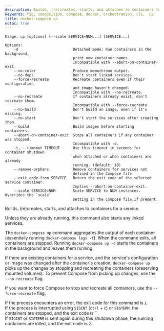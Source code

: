 ```yaml
---
description: Builds, (re)creates, starts, and attaches to containers for a service.
keywords: fig, composition, compose, docker, orchestration, cli,  up
title: docker-compose up
notoc: true
---
```

    Usage: up [options] [--scale SERVICE=NUM...] [SERVICE...]
    
    Options:
        -d                         Detached mode: Run containers in the background,
                                   print new container names.
                                   Incompatible with --abort-on-container-exit.
        --no-color                 Produce monochrome output.
        --no-deps                  Don't start linked services.
        --force-recreate           Recreate containers even if their configuration
                                   and image haven't changed.
                                   Incompatible with --no-recreate.
        --no-recreate              If containers already exist, don't recreate them.
                                   Incompatible with --force-recreate.
        --no-build                 Don't build an image, even if it's missing.
        --no-start                 Don't start the services after creating them.
        --build                    Build images before starting containers.
        --abort-on-container-exit  Stops all containers if any container was stopped.
                                   Incompatible with -d.
        -t, --timeout TIMEOUT      Use this timeout in seconds for container shutdown
                                   when attached or when containers are already
                                   running. (default: 10)
        --remove-orphans           Remove containers for services not
                                   defined in the Compose file
        --exit-code-from SERVICE   Return the exit code of the selected service container.
                                   Implies --abort-on-container-exit.
        --scale SERVICE=NUM        Scale SERVICE to NUM instances. Overrides the `scale`
                                   setting in the Compose file if present.
    

Builds, (re)creates, starts, and attaches to containers for a service.

Unless they are already running, this command also starts any linked services.

The `docker-compose up` command aggregates the output of each container (essentially running `docker-compose logs -f`). When the command exits, all containers are stopped. Running `docker-compose up -d` starts the containers in the background and leaves them running.

If there are existing containers for a service, and the service's configuration or image was changed after the container's creation, `docker-compose up` picks up the changes by stopping and recreating the containers (preserving mounted volumes). To prevent Compose from picking up changes, use the `--no-recreate` flag.

If you want to force Compose to stop and recreate all containers, use the `--force-recreate` flag.

If the process encounters an error, the exit code for this command is `1`.  
If the process is interrupted using `SIGINT` (`ctrl` + `C`) or `SIGTERM`, the containers are stopped, and the exit code is ``.  
If `SIGINT` or `SIGTERM` is sent again during this shutdown phase, the running containers are killed, and the exit code is `2`.